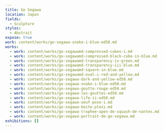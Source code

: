 ```yaml
---
title: Go Segawa
location: Japon
fields:
  - Sculpture
styles:
  - Abstrait
expose: true
work: content/works/go-segawa-snake-i-blue-ed50.md
works:
  - work: content/works/go-segawamd-compressed-cubes-i.md
  - work: content/works/go-segawamd-compressed-black-cube-in-blue.md
  - work: content/works/go-segawamd-transparency-iv-green.md
  - work: content/works/go-segawamd-transparency-iii-blue.md
  - work: content/works/go-segawamd-square-in-blue.md
  - work: content/works/go-segawamd-oval-i-red-and-yellow.md
  - work: content/works/go-segawa-dark-and-yellow-ed50.md
  - work: content/works/go-segawa-snake-i-blue-ed50.md
  - work: content/works/go-segawa-goutte-rouge-ed50.md
  - work: content/works/go-segawa-les-gouttes-ed50.md
  - work: content/works/go-segawa-life-ii-ed50.md
  - work: content/works/go-segawa-oeuf-pose-i.md
  - work: content/works/go-segawa-boite-plexi.md
  - work: content/works/go-segawa-trophee-open-de-squash-de-nantes.md
  - work: content/works/go-segawa-portrait-de-go-segawa.md
exhibitions: []
---
```


